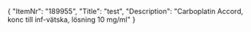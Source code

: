 {
  "ItemNr": "189955",
  "Title": "test",
  "Description": "Carboplatin Accord, konc till inf-vätska, lösning 10 mg/ml"
}